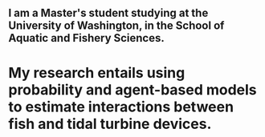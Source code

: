 ## I am a Master's student studying at the University of Washington, in the School of Aquatic and Fishery Sciences. 
# My research entails using probability and agent-based models to estimate interactions between fish and tidal turbine devices.
